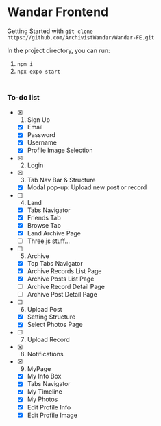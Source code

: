 # Wandar Frontend

Getting Started with `git clone https://github.com/ArchivistWandar/Wandar-FE.git`

In the project directory, you can run:

1. `npm i`
2. `npx expo start`

### <br/> To-do list

- [x] 1. Sign Up
  - [x] Email
  - [x] Password
  - [x] Username
  - [x] Profile Image Selection
- [x] 2. Login
- [x] 3. Tab Nav Bar & Structure
  - [x] Modal pop-up: Upload new post or record
- [ ] 4. Land
  - [x] Tabs Navigator
  - [x] Friends Tab
  - [x] Browse Tab
  - [x] Land Archive Page
  - [ ] Three.js stuff...
- [ ] 5. Archive
  - [x] Top Tabs Navigator
  - [x] Archive Records List Page
  - [x] Archive Posts List Page
  - [ ] Archive Record Detail Page
  - [ ] Archive Post Detail Page
- [ ] 6. Upload Post
  - [x] Setting Structure
  - [x] Select Photos Page
- [ ] 7. Upload Record
- [x] 8. Notifications
- [x] 9. MyPage
  - [x] My Info Box
  - [x] Tabs Navigator
  - [x] My Timeline
  - [x] My Photos
  - [x] Edit Profile Info
  - [x] Edit Profile Image

